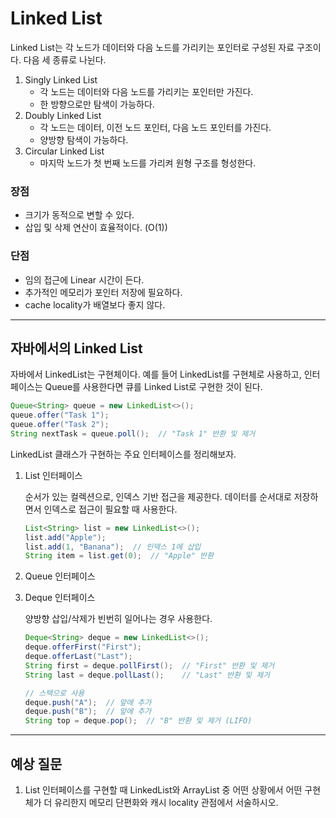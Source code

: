 # Linked List

Linked List는 각 노드가 데이터와 다음 노드를 가리키는 포인터로 구성된 자료 구조이다. 다음 세 종류로 나뉜다.

1. Singly Linked List
   - 각 노드는 데이터와 다음 노드를 가리키는 포인터만 가진다.
   - 한 방향으로만 탐색이 가능하다.
2. Doubly Linked List
   - 각 노드는 데이터, 이전 노드 포인터, 다음 노드 포인터를 가진다.
   - 양방향 탐색이 가능하다.
3. Circular Linked List
   - 마지막 노드가 첫 번째 노드를 가리켜 원형 구조를 형성한다.

### 장점

- 크기가 동적으로 변할 수 있다.
- 삽입 및 삭제 연산이 효율적이다. (O(1))

### 단점

- 임의 접근에 Linear 시간이 든다.
- 추가적인 메모리가 포인터 저장에 필요하다.
- cache locality가 배열보다 좋지 않다.

---

## 자바에서의 Linked List

자바에서 LinkedList는 구현체이다. 예를 들어 LinkedList를 구현체로 사용하고, 인터페이스는 Queue를 사용한다면 큐를 Linked List로 구현한 것이 된다.

```java
Queue<String> queue = new LinkedList<>();
queue.offer("Task 1");
queue.offer("Task 2");
String nextTask = queue.poll();  // "Task 1" 반환 및 제거
```

LinkedList 클래스가 구현하는 주요 인터페이스를 정리해보자.

1. List 인터페이스

   순서가 있는 컬렉션으로, 인덱스 기반 접근을 제공한다. 데이터를 순서대로 저장하면서 인덱스로 접근이 필요할 때 사용한다.

   ```java
   List<String> list = new LinkedList<>();
   list.add("Apple");
   list.add(1, "Banana");  // 인덱스 1에 삽입
   String item = list.get(0);  // "Apple" 반환
   ```

2. Queue 인터페이스
3. Deque 인터페이스

   양방향 삽입/삭제가 빈번히 일어나는 경우 사용한다.

   ```java
   Deque<String> deque = new LinkedList<>();
   deque.offerFirst("First");
   deque.offerLast("Last");
   String first = deque.pollFirst();  // "First" 반환 및 제거
   String last = deque.pollLast();    // "Last" 반환 및 제거

   // 스택으로 사용
   deque.push("A");  // 앞에 추가
   deque.push("B");  // 앞에 추가
   String top = deque.pop();  // "B" 반환 및 제거 (LIFO)
   ```

---

## 예상 질문

1. List 인터페이스를 구현할 때 LinkedList와 ArrayList 중 어떤 상황에서 어떤 구현체가 더 유리한지 메모리 단편화와 캐시 locality 관점에서 서술하시오.
